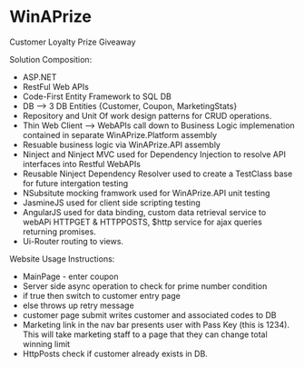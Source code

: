 # WinAPrize
Customer Loyalty Prize Giveaway

Solution Composition:

- ASP.NET
- RestFul Web APIs
- Code-First Entity Framework to SQL DB
- DB --> 3 DB Entities {Customer, Coupon, MarketingStats}
- Repository and Unit Of work design patterns for CRUD operations.
- Thin Web Client --> WebAPIs call down to Business Logic implemenation contained in separate WinAPrize.Platform assembly
- Resuable business logic via WinAPrize.API assembly
- Ninject and Ninject MVC used for Dependency Injection to resolve API interfaces into Restful WebAPIs
- Reusable Ninject Dependency Resolver used to create a TestClass base for future intergation testing
- NSubsitute mocking framwork used for WinAPrize.API unit testing
- JasmineJS used for client side scripting testing
- AngularJS used for data binding, custom data retrieval service to webAPi HTTPGET & HTTPPOSTS, $http service for ajax queries returning promises.
- Ui-Router routing to views.

Website Usage Instructions:
- MainPage - enter coupon
- Server side async operation to check for prime number condition
- if true then switch to customer entry page
- else throws up retry message
- customer page submit writes customer and associated codes to DB
- Marketing link in the nav bar presents user with Pass Key (this is 1234). This will take marketing staff to a page that they can change total winning limit
- HttpPosts check if customer already exists in DB.
